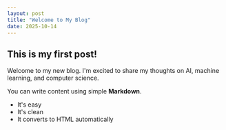 ```yaml
---
layout: post
title: "Welcome to My Blog"
date: 2025-10-14
---
```


## This is my first post!

Welcome to my new blog. I'm excited to share my thoughts on AI, machine learning, and computer science.

You can write content using simple **Markdown**.

*   It's easy
*   It's clean
*   It converts to HTML automatically